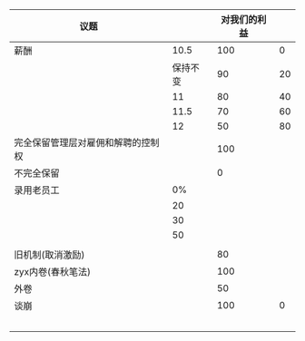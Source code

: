 | 议题                               |          | 对我们的利益 |      |
| ---------------------------------- | -------- | ------------ | ---- |
| 薪酬                               | 10.5     | 100          | 0    |
|                                    | 保持不变 | 90           | 20   |
|                                    | 11       | 80           | 40   |
|                                    | 11.5     | 70           | 60   |
|                                    | 12       | 50           | 80   |
| 完全保留管理层对雇佣和解聘的控制权 |          | 100          |      |
| 不完全保留                         |          | 0            |      |
| 录用老员工                         | 0%       |              |      |
|                                    | 20       |              |      |
|                                    | 30       |              |      |
|                                    | 50       |              |      |
|                                    |          |              |      |
| 旧机制(取消激励)                   |          | 80           |      |
| zyx内卷(春秋笔法)                  |          | 100          |      |
| 外卷                               |          | 50           |      |
| 谈崩                               |          | 100          | 0    |
|                                    |          |              |      |
|                                    |          |              |      |
|                                    |          |              |      |
|                                    |          |              |      |
|                                    |          |              |      |

